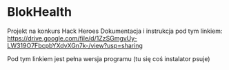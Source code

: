 # BlokHealth
Projekt na konkurs Hack Heroes
Dokumentacja i instrukcja pod tym linkiem: https://drive.google.com/file/d/1ZzSGmgvUy-LW319O7FbcpbYXdvXGn7k-/view?usp=sharing

Pod tym linkiem jest pełna wersja programu (tu się coś instalator psuje)
